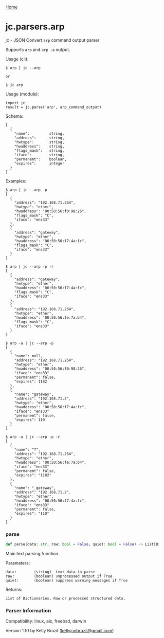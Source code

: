 [Home](https://kellyjonbrazil.github.io/jc/)
<a id="jc.parsers.arp"></a>

# jc.parsers.arp

jc - JSON Convert `arp` command output parser

Supports `arp` and `arp -a` output.

Usage (cli):

    $ arp | jc --arp

    or

    $ jc arp

Usage (module):

    import jc
    result = jc.parse('arp', arp_command_output)

Schema:

    [
      {
        "name":         string,
        "address":      string,
        "hwtype":       string,
        "hwaddress":    string,
        "flags_mask":   string,
        "iface":        string,
        "permanent":    boolean,
        "expires":      integer
      }
    ]

Examples:

    $ arp | jc --arp -p
    [
      {
        "address": "192.168.71.254",
        "hwtype": "ether",
        "hwaddress": "00:50:56:f0:98:26",
        "flags_mask": "C",
        "iface": "ens33"
      },
      {
        "address": "gateway",
        "hwtype": "ether",
        "hwaddress": "00:50:56:f7:4a:fc",
        "flags_mask": "C",
        "iface": "ens33"
      }
    ]

    $ arp | jc --arp -p -r
    [
      {
        "address": "gateway",
        "hwtype": "ether",
        "hwaddress": "00:50:56:f7:4a:fc",
        "flags_mask": "C",
        "iface": "ens33"
      },
      {
        "address": "192.168.71.254",
        "hwtype": "ether",
        "hwaddress": "00:50:56:fe:7a:b4",
        "flags_mask": "C",
        "iface": "ens33"
      }
    ]

    $ arp -a | jc --arp -p
    [
      {
        "name": null,
        "address": "192.168.71.254",
        "hwtype": "ether",
        "hwaddress": "00:50:56:f0:98:26",
        "iface": "ens33"
        "permanent": false,
        "expires": 1182
      },
      {
        "name": "gateway",
        "address": "192.168.71.2",
        "hwtype": "ether",
        "hwaddress": "00:50:56:f7:4a:fc",
        "iface": "ens33"
        "permanent": false,
        "expires": 110
      }
    ]

    $ arp -a | jc --arp -p -r
    [
      {
        "name": "?",
        "address": "192.168.71.254",
        "hwtype": "ether",
        "hwaddress": "00:50:56:fe:7a:b4",
        "iface": "ens33"
        "permanent": false,
        "expires": "1182"
      },
      {
        "name": "_gateway",
        "address": "192.168.71.2",
        "hwtype": "ether",
        "hwaddress": "00:50:56:f7:4a:fc",
        "iface": "ens33"
        "permanent": false,
        "expires": "110"
      }
    ]

<a id="jc.parsers.arp.parse"></a>

### parse

```python
def parse(data: str, raw: bool = False, quiet: bool = False) -> List[Dict]
```

Main text parsing function

Parameters:

    data:        (string)  text data to parse
    raw:         (boolean) unprocessed output if True
    quiet:       (boolean) suppress warning messages if True

Returns:

    List of Dictionaries. Raw or processed structured data.

### Parser Information
Compatibility:  linux, aix, freebsd, darwin

Version 1.10 by Kelly Brazil (kellyjonbrazil@gmail.com)
